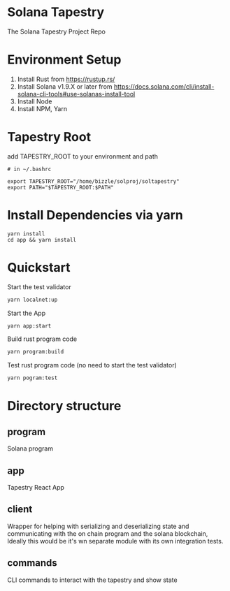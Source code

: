 # Solana Tapestry
The Solana Tapestry Project Repo

# Environment Setup
1. Install Rust from https://rustup.rs/
2. Install Solana v1.9.X or later from https://docs.solana.com/cli/install-solana-cli-tools#use-solanas-install-tool
3. Install Node
4. Install NPM, Yarn

# Tapestry Root
add TAPESTRY_ROOT to your environment and path
```
# in ~/.bashrc

export TAPESTRY_ROOT="/home/bizzle/solproj/soltapestry"
export PATH="$TAPESTRY_ROOT:$PATH"
```

# Install Dependencies via yarn
```
yarn install
cd app && yarn install
```


# Quickstart
Start the test validator
```bash
yarn localnet:up
```

Start the App
```bash
yarn app:start
```

Build rust program code
```bash
yarn program:build
```

Test rust program code (no need to start the test validator)
```bash
yarn pogram:test
```

# Directory structure

## program

Solana program 

## app

Tapestry React App

## client

Wrapper for helping with serializing and deserializing state and communicating with the on chain program and the solana blockchain, Ideally this would be it's wn separate module with its own integration tests.

## commands

CLI commands to interact with the tapestry and show state
